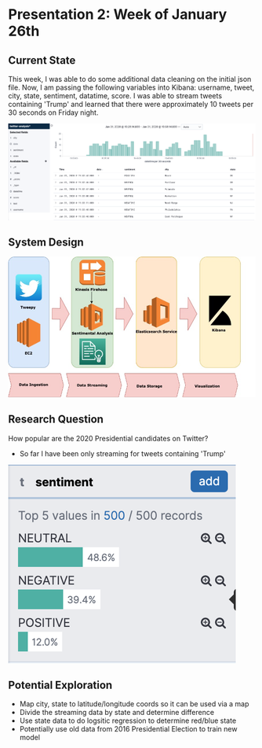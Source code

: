 # Presentation 2: Week of January 26th

## Current State

This week, I was able to do some additional data cleaning on the initial json file. Now, I am passing the
following variables into Kibana: username, tweet, city, state, sentiment, datatime, score. I was able to stream
tweets containing 'Trump' and learned that there were approximately 10 tweets per 30 seconds on Friday night. 

![Kibana Example](../images/kibana-example1.png)

## System Design

![System Design as of 02-03-2020](../images/presentation-two.jpg)


## Research Question

How popular are the 2020 Presidential candidates on Twitter?
- So far I have been only streaming for tweets containing 'Trump'

![Popularity as of 02-03-2020](../images/popularity_02_03_2020.png)

## Potential Exploration

- Map city, state to latitude/longitude coords so it can be used via a map
- Divide the streaming data by state and determine difference
- Use state data to do logsitic regression to determine red/blue state
- Potentially use old data from 2016 Presidential Election to train new model